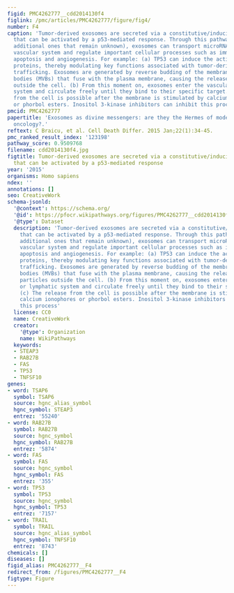 ```yaml
---
figid: PMC4262777__cdd2014130f4
figlink: /pmc/articles/PMC4262777/figure/fig4/
number: F4
caption: 'Tumor-derived exosomes are secreted via a constitutive/inducible pathway
  that can be activated by a p53-mediated response. Through this pathway (and possibly
  additional ones that remain unknown), exosomes can transport microRNAs into the
  vascular system and regulate important cellular processes such as immunosurveillance,
  apoptosis and angiogenesis. For example: (a) TP53 can induce the activity of TSAP6
  proteins, thereby modulating key functions associated with tumor-derived exosome
  trafficking. Exosomes are generated by reverse budding of the membrane of multivesicular
  bodies (MVBs) that fuse with the plasma membrane, causing the release of these particles
  outside the cell. (b) From this moment on, exosomes enter the vascular or lymphatic
  system and circulate freely until they bind to their specific target. (c) The release
  from the cell is possible after the membrane is stimulated by calcium ionophores
  or phorbol esters. Inositol 3-kinase inhibitors can inhibit this process'
pmcid: PMC4262777
papertitle: 'Exosomes as divine messengers: are they the Hermes of modern molecular
  oncology?.'
reftext: C Braicu, et al. Cell Death Differ. 2015 Jan;22(1):34-45.
pmc_ranked_result_index: '123198'
pathway_score: 0.9509768
filename: cdd2014130f4.jpg
figtitle: Tumor-derived exosomes are secreted via a constitutive/inducible pathway
  that can be activated by a p53-mediated response
year: '2015'
organisms: Homo sapiens
ndex: ''
annotations: []
seo: CreativeWork
schema-jsonld:
  '@context': https://schema.org/
  '@id': https://pfocr.wikipathways.org/figures/PMC4262777__cdd2014130f4.html
  '@type': Dataset
  description: 'Tumor-derived exosomes are secreted via a constitutive/inducible pathway
    that can be activated by a p53-mediated response. Through this pathway (and possibly
    additional ones that remain unknown), exosomes can transport microRNAs into the
    vascular system and regulate important cellular processes such as immunosurveillance,
    apoptosis and angiogenesis. For example: (a) TP53 can induce the activity of TSAP6
    proteins, thereby modulating key functions associated with tumor-derived exosome
    trafficking. Exosomes are generated by reverse budding of the membrane of multivesicular
    bodies (MVBs) that fuse with the plasma membrane, causing the release of these
    particles outside the cell. (b) From this moment on, exosomes enter the vascular
    or lymphatic system and circulate freely until they bind to their specific target.
    (c) The release from the cell is possible after the membrane is stimulated by
    calcium ionophores or phorbol esters. Inositol 3-kinase inhibitors can inhibit
    this process'
  license: CC0
  name: CreativeWork
  creator:
    '@type': Organization
    name: WikiPathways
  keywords:
  - STEAP3
  - RAB27B
  - FAS
  - TP53
  - TNFSF10
genes:
- word: TSAP6
  symbol: TSAP6
  source: hgnc_alias_symbol
  hgnc_symbol: STEAP3
  entrez: '55240'
- word: RAB27B
  symbol: RAB27B
  source: hgnc_symbol
  hgnc_symbol: RAB27B
  entrez: '5874'
- word: FAS
  symbol: FAS
  source: hgnc_symbol
  hgnc_symbol: FAS
  entrez: '355'
- word: TP53
  symbol: TP53
  source: hgnc_symbol
  hgnc_symbol: TP53
  entrez: '7157'
- word: TRAIL
  symbol: TRAIL
  source: hgnc_alias_symbol
  hgnc_symbol: TNFSF10
  entrez: '8743'
chemicals: []
diseases: []
figid_alias: PMC4262777__F4
redirect_from: /figures/PMC4262777__F4
figtype: Figure
---
```


